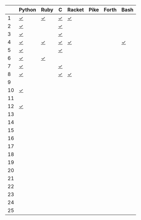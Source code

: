 |    | Python       | Ruby         | C            | Racket       | Pike         | Forth        | Bash         |
| -- | ------       | ----         | -            | ------       | ----         | -----        | ----         |
|  1 | [✓][01py]    | [✓][01rb]    | [✓][01c]     | [✓][01rkt]   |              |              |              |
|  2 | [✓][02py]    |              | [✓][02c]     |              |              |              |              |
|  3 | [✓][03py]    |              | [✓][03c]     |              |              |              |              |
|  4 | [✓][04py]    | [✓][04rb]    | [✓][04c]     | [✓][04rkt]   |              |              | [✓][04sh]    |
|  5 | [✓][05py]    |              | [✓][05c]     |              |              |              |              |
|  6 | [✓][06py]    | [✓][06rb]    |              |              |              |              |              |
|  7 | [✓][07py]    |              | [✓][07c]     |              |              |              |              |
|  8 | [✓][08py]    |              | [✓][08c]     | [✓][08rkt]   |              |              |              |
|  9 |              |              |              |              |              |              |              |
| 10 | [✓][10py]    |              |              |              |              |              |              |
| 11 |              |              |              |              |              |              |              |
| 12 | [✓][12py]    |              |              |              |              |              |              |
| 13 |              |              |              |              |              |              |              |
| 14 |              |              |              |              |              |              |              |
| 15 |              |              |              |              |              |              |              |
| 16 |              |              |              |              |              |              |              |
| 17 |              |              |              |              |              |              |              |
| 18 |              |              |              |              |              |              |              |
| 19 |              |              |              |              |              |              |              |
| 20 |              |              |              |              |              |              |              |
| 21 |              |              |              |              |              |              |              |
| 22 |              |              |              |              |              |              |              |
| 23 |              |              |              |              |              |              |              |
| 24 |              |              |              |              |              |              |              |
| 25 |              |              |              |              |              |              |              |

[01py]:      https://github.com/allengarvin/adventofcode/blob/main/2019/01/01-python.py
[01rb]:      https://github.com/allengarvin/adventofcode/blob/main/2019/01/01-ruby.rb
[01c]:       https://github.com/allengarvin/adventofcode/blob/main/2019/01/01-c.c
[01rkt]:     https://github.com/allengarvin/adventofcode/blob/main/2019/01/01-racket.rkt
[02py]:      https://github.com/allengarvin/adventofcode/blob/main/2019/02/02-python.py
[02c]:       https://github.com/allengarvin/adventofcode/blob/main/2019/02/02-c.c
[03py]:      https://github.com/allengarvin/adventofcode/blob/main/2019/03/03-python.py
[03c]:       https://github.com/allengarvin/adventofcode/blob/main/2019/03/03-c.c
[04py]:      https://github.com/allengarvin/adventofcode/blob/main/2019/04/04-python.py
[04rb]:      https://github.com/allengarvin/adventofcode/blob/main/2019/04/04-ruby.rb
[04c]:       https://github.com/allengarvin/adventofcode/blob/main/2019/04/04-c.c
[04rkt]:     https://github.com/allengarvin/adventofcode/blob/main/2019/04/04-racket.rkt
[04sh]:      https://github.com/allengarvin/adventofcode/blob/main/2019/04/04-bash.sh
[05py]:      https://github.com/allengarvin/adventofcode/blob/main/2019/05/05-python.py
[05c]:       https://github.com/allengarvin/adventofcode/blob/main/2019/05/05-c.c
[06py]:      https://github.com/allengarvin/adventofcode/blob/main/2019/06/06-python.py
[06rb]:      https://github.com/allengarvin/adventofcode/blob/main/2019/06/06-ruby.rb
[07py]:      https://github.com/allengarvin/adventofcode/blob/main/2019/07/07-python.py
[07c]:       https://github.com/allengarvin/adventofcode/blob/main/2019/07/07-c.c
[08py]:      https://github.com/allengarvin/adventofcode/blob/main/2019/08/08-python.py
[08c]:       https://github.com/allengarvin/adventofcode/blob/main/2019/08/08-c.c
[08rkt]:     https://github.com/allengarvin/adventofcode/blob/main/2019/08/08-racket.rkt
[10py]:      https://github.com/allengarvin/adventofcode/blob/main/2019/10/10-python.py
[12py]:      https://github.com/allengarvin/adventofcode/blob/main/2019/12/12-python.py

